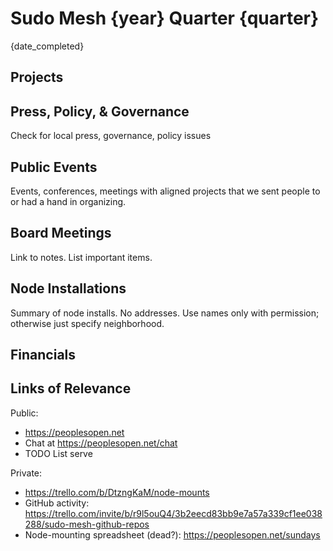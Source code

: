 # Sudo Mesh {year} Quarter {quarter}
{date_completed}

## Projects

## Press, Policy, & Governance
Check for local press, governance, policy issues

## Public Events
Events, conferences, meetings with aligned projects
that we sent people to or had a hand in organizing.

## Board Meetings
Link to notes. List important items.

## Node Installations
Summary of node installs.
No addresses.
Use names only with permission; otherwise just specify neighborhood.

## Financials

## Links of Relevance
Public:
* https://peoplesopen.net
* Chat at https://peoplesopen.net/chat
* TODO List serve

Private:
* https://trello.com/b/DtzngKaM/node-mounts
* GitHub activity: https://trello.com/invite/b/r9l5ouQ4/3b2eecd83bb9e7a57a339cf1ee038288/sudo-mesh-github-repos
* Node-mounting spreadsheet (dead?): https://peoplesopen.net/sundays
